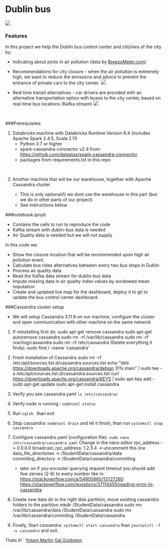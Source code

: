 
# Dublin bus

![](https://i.imgur.com/fSJlKGa.png)


### Features
In this project we help the Dublin bus control center and citizines of the city by:
- Indicating about picks in air pollution (data by [BreezoMeter.com](http://BreezoMeter.com "BreezoMeter.com"))

- Recommendations for city closure - when the air pollution is extremely high, we want to reduce the emissions and advice to prevent the entrance of private cars to the city center. 
[![](https://i.imgur.com/7KBRL38.png)](https://i.imgur.com/7KBRL38.png)


- Real time transit alternatives - car drivers are provided with an alternative transportation option with buses to the city center, based on real-time bus locations (Kafka stream)
[![](https://i.imgur.com/oSbMGHu.png)](https://i.imgur.com/oSbMGHu.png)
<br>

###Prerequisites
               
1. Databricks machine with Databricks Runtime Version 6.4 (includes Apache Spark 2.4.5, Scala 2.11)
    * Python 3.7 or higher
    * spark-cassandra-connector v2.4 from:
      https://github.com/datastax/spark-cassandra-connector
    * packages from requirements.txt in this repo
<br>

2.  Another machine that will be our warehouse, together with Apache Cassandra cluster

	* This is only optional(!) we dont use the warehouse in this part (but we do in other parts of our project)
	* See instructions below

###notebook.ipnyb
*  Contains the cells to run to reproduce the code
* Kafka stream with dublin-bus data is needed
* Air Quality data is needed but we will not supply

In this code we:
- Show the closure location that will be recommended upon high air pollution event.
- Calculate bus rides alternatives between every two bus stops in Dublin
- Process air quality data
- Read the Kafka data stream for dublin-bus data
- Impute missing data in air quality index values by windowed mean imputation
- Create and updated live map for the dashboard, deploy it to git to update the bus control center dashboard.

###Cassandra cluster setup
- We will setup Cassandra 3.11.9 on our machine, configure the cluster and open communication with other machine on the same network
1. If reinstalling first do:
		sudo apt-get remove cassandra
		sudo apt-get autoremove cassandra
		sudo rm -rf /var/lib/cassandra
		sudo rm -rf /var/log/cassandra
		sudo rm -rf /etc/cassandra
	 (Delete everything it finds):
		sudo find / -name 'cassandra'

2. Fresh installation of Cassandra
		sudo rm -rf /etc/apt/sources.list.d/cassandra.sources.list
		echo "deb https://downloads.apache.org/cassandra/debian 311x main" | sudo tee -a /etc/apt/sources.list.d/cassandra.sources.list
		curl https://downloads.apache.org/cassandra/KEYS | sudo apt-key add -
		sudo apt-get update
		sudo apt-get install cassandra

3. Verify you see cassandra.yaml `ls /etc/cassandra/ `

4. Verify node is running : `nodetool status`

5. Run `cqlsh ` than exit

6. Stop cassandra: `nodetool drain` and let it finish, than run `systemctl stop cassandra`

7. Configure cassandra.yaml (configuration file): `sudo nano /etc/cassandra/cassandra.yaml`
Change in the nano editor
   rpc_address -> 0.0.0.0
   broadcast_rpc_address: 1.2.3.4 -> uncomment this line
   data_file_directories -> /StudentData/cassandra/data
   commitlog_directory -> /StudentData/cassandra/commitlog

	* later on if you encouter querying request timeout  you should add few  zeroes (2-6) to every number like in:
   https://stackoverflow.com/a/54800860/13727260
   https://stackoverflow.com/questions/37114455/reading-error-in-cassandra

8. Create new data dir in the right disk partition, move existing cassandra folders to the partition
		mkdir /StudentData/cassandra
		sudo mv /var/lib/cassandra/data /StudentData/cassandra
		sudo mv /var/lib/cassandra/commitlog /StudentData/cassandra

9. Finally, Start cassandra: `systemctl start cassandra` than `journalctl -f -u cassandra` and exit.

Thats it!
`
[Yotam Martin](https://www.linkedin.com/in/yotam-martin-b41493170/ "Yotam Martin")
[Gal Goldstein](https://www.linkedin.com/in/gal-goldstein-8776b0168/ "Gal Goldstein")
